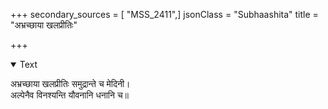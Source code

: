+++
secondary_sources = [ "MSS_2411",]
jsonClass = "Subhaashita"
title = "अभ्रच्छाया खलप्रीतिः"

+++

<details open><summary>Text</summary>

अभ्रच्छाया खलप्रीतिः समुद्रान्ते च मेदिनी।  
अल्पेनैव विनश्यन्ति यौवनानि धनानि च॥
</details>
